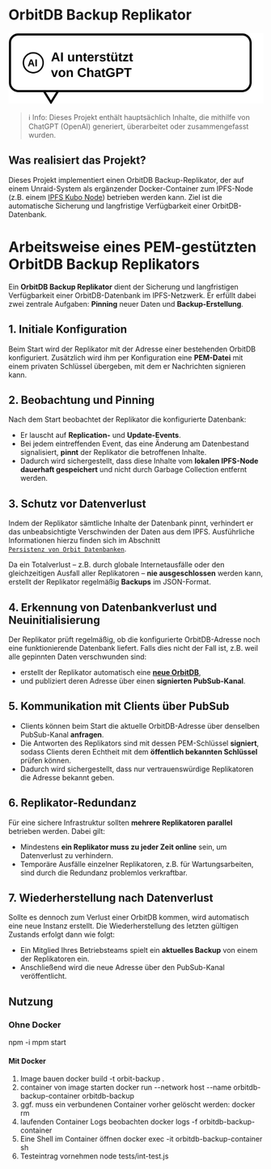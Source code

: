 # OrbitDB Backup Replikator

![AI unterstützt von ChatGPT](src/docs/markdown/images/callout_ai_unterstuetzt_von_chatgpt.svg)

> ℹ️ Info: Dieses Projekt enthält hauptsächlich Inhalte, die mithilfe von ChatGPT (OpenAI) generiert, überarbeitet oder zusammengefasst wurden.


## Was realisiert das Projekt?
Dieses Projekt implementiert einen OrbitDB Backup-Replikator, der auf einem Unraid-System als ergänzender Docker-Container zum IPFS-Node (z.B. einem [IPFS Kubo Node](src/docs/markdown/IPFS-KuboNode.md)) betrieben werden kann. Ziel ist die automatische Sicherung und langfristige Verfügbarkeit einer OrbitDB-Datenbank.

# Arbeitsweise eines PEM-gestützten OrbitDB Backup Replikators

Ein **OrbitDB Backup Replikator** dient der Sicherung und langfristigen Verfügbarkeit einer OrbitDB-Datenbank im IPFS-Netzwerk. Er erfüllt dabei zwei zentrale Aufgaben: **Pinning** neuer Daten und **Backup-Erstellung**.

## 1. Initiale Konfiguration

Beim Start wird der Replikator mit der Adresse einer bestehenden OrbitDB konfiguriert. Zusätzlich wird ihm per Konfiguration eine **PEM-Datei** mit einem privaten Schlüssel übergeben, mit dem er Nachrichten signieren kann.

## 2. Beobachtung und Pinning

Nach dem Start beobachtet der Replikator die konfigurierte Datenbank:

- Er lauscht auf **Replication-** und **Update-Events**.
- Bei jedem eintreffenden Event, das eine Änderung am Datenbestand signalisiert, **pinnt** der Replikator die betroffenen Inhalte.
- Dadurch wird sichergestellt, dass diese Inhalte vom **lokalen IPFS-Node dauerhaft gespeichert**  und nicht durch Garbage Collection entfernt werden.

## 3. Schutz vor Datenverlust

Indem der Replikator sämtliche Inhalte der Datenbank pinnt, verhindert er das unbeabsichtigte Verschwinden der Daten aus dem IPFS. Ausführliche Informationen hierzu finden sich im Abschnitt  
[`Persistenz von Orbit Datenbanken`](src/docs/markdown/OrbitDBPersistenz.md).

Da ein Totalverlust – z.B. durch globale Internetausfälle oder den gleichzeitigen Ausfall aller Replikatoren – **nie ausgeschlossen** werden kann, erstellt der Replikator regelmäßig **Backups** im JSON-Format.

## 4. Erkennung von Datenbankverlust und Neuinitialisierung

Der Replikator prüft regelmäßig, ob die konfigurierte OrbitDB-Adresse noch eine funktionierende Datenbank liefert. Falls dies nicht der Fall ist, z.B. weil alle gepinnten Daten verschwunden sind:

- erstellt der Replikator automatisch eine **[neue OrbitDB](src/docs/markdown/OrbitDBNeuAnlageWieVorher.md)**,
- und publiziert deren Adresse über einen **signierten PubSub-Kanal**.

## 5. Kommunikation mit Clients über PubSub

- Clients können beim Start die aktuelle OrbitDB-Adresse über denselben PubSub-Kanal **anfragen**.
- Die Antworten des Replikators sind mit dessen PEM-Schlüssel **signiert**, sodass Clients deren Echtheit mit dem **öffentlich bekannten Schlüssel** prüfen können.
- Dadurch wird sichergestellt, dass nur vertrauenswürdige Replikatoren die Adresse bekannt geben.

## 6. Replikator-Redundanz

Für eine sichere Infrastruktur sollten **mehrere Replikatoren parallel** betrieben werden. Dabei gilt:

- Mindestens **ein Replikator muss zu jeder Zeit online** sein, um Datenverlust zu verhindern.
- Temporäre Ausfälle einzelner Replikatoren, z.B. für Wartungsarbeiten, sind durch die Redundanz problemlos verkraftbar.

## 7. Wiederherstellung nach Datenverlust

Sollte es dennoch zum Verlust einer OrbitDB kommen, wird automatisch eine neue Instanz erstellt. Die Wiederherstellung des letzten gültigen Zustands erfolgt dann wie folgt:

- Ein Mitglied Ihres Betriebsteams spielt ein **aktuelles Backup** von einem der Replikatoren ein.
- Anschließend wird die neue Adresse über den PubSub-Kanal veröffentlicht.



## Nutzung

### Ohne Docker

npm -i
mpm start

#### Mit Docker

1. Image bauen
docker build -t orbit-backup .
2. container von image starten 
docker run --network host --name orbitdb-backup-container orbitdb-backup
3. ggf. muss ein verbundenen Container vorher gelöscht werden:
docker rm <hash>
4. laufenden Container Logs beobachten
docker logs -f orbitdb-backup-container
6. Eine Shell im Container öffnen
docker exec -it orbitdb-backup-container sh
5. Testeintrag vornehmen
node tests/int-test.js

